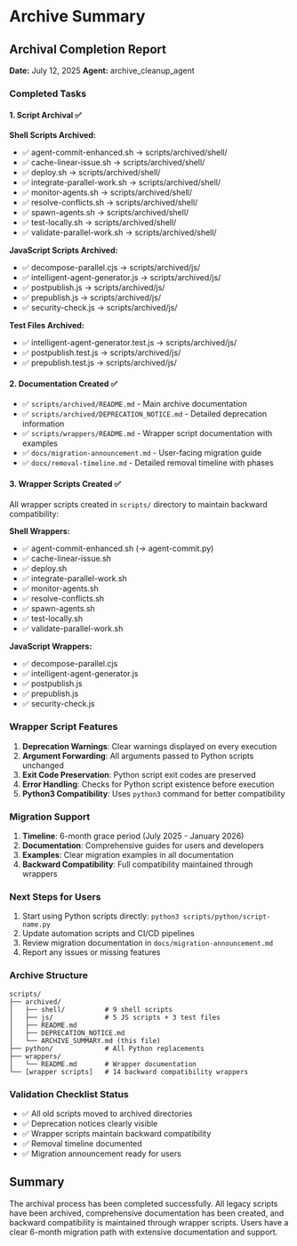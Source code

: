# Archive Summary

## Archival Completion Report

**Date:** July 12, 2025
**Agent:** archive_cleanup_agent

### Completed Tasks

#### 1. Script Archival ✅

**Shell Scripts Archived:**
- ✅ agent-commit-enhanced.sh → scripts/archived/shell/
- ✅ cache-linear-issue.sh → scripts/archived/shell/
- ✅ deploy.sh → scripts/archived/shell/
- ✅ integrate-parallel-work.sh → scripts/archived/shell/
- ✅ monitor-agents.sh → scripts/archived/shell/
- ✅ resolve-conflicts.sh → scripts/archived/shell/
- ✅ spawn-agents.sh → scripts/archived/shell/
- ✅ test-locally.sh → scripts/archived/shell/
- ✅ validate-parallel-work.sh → scripts/archived/shell/

**JavaScript Scripts Archived:**
- ✅ decompose-parallel.cjs → scripts/archived/js/
- ✅ intelligent-agent-generator.js → scripts/archived/js/
- ✅ postpublish.js → scripts/archived/js/
- ✅ prepublish.js → scripts/archived/js/
- ✅ security-check.js → scripts/archived/js/

**Test Files Archived:**
- ✅ intelligent-agent-generator.test.js → scripts/archived/js/
- ✅ postpublish.test.js → scripts/archived/js/
- ✅ prepublish.test.js → scripts/archived/js/

#### 2. Documentation Created ✅

- ✅ `scripts/archived/README.md` - Main archive documentation
- ✅ `scripts/archived/DEPRECATION_NOTICE.md` - Detailed deprecation information
- ✅ `scripts/wrappers/README.md` - Wrapper script documentation with examples
- ✅ `docs/migration-announcement.md` - User-facing migration guide
- ✅ `docs/removal-timeline.md` - Detailed removal timeline with phases

#### 3. Wrapper Scripts Created ✅

All wrapper scripts created in `scripts/` directory to maintain backward compatibility:

**Shell Wrappers:**
- ✅ agent-commit-enhanced.sh (→ agent-commit.py)
- ✅ cache-linear-issue.sh
- ✅ deploy.sh
- ✅ integrate-parallel-work.sh
- ✅ monitor-agents.sh
- ✅ resolve-conflicts.sh
- ✅ spawn-agents.sh
- ✅ test-locally.sh
- ✅ validate-parallel-work.sh

**JavaScript Wrappers:**
- ✅ decompose-parallel.cjs
- ✅ intelligent-agent-generator.js
- ✅ postpublish.js
- ✅ prepublish.js
- ✅ security-check.js

### Wrapper Script Features

1. **Deprecation Warnings**: Clear warnings displayed on every execution
2. **Argument Forwarding**: All arguments passed to Python scripts unchanged
3. **Exit Code Preservation**: Python script exit codes are preserved
4. **Error Handling**: Checks for Python script existence before execution
5. **Python3 Compatibility**: Uses `python3` command for better compatibility

### Migration Support

1. **Timeline**: 6-month grace period (July 2025 - January 2026)
2. **Documentation**: Comprehensive guides for users and developers
3. **Examples**: Clear migration examples in all documentation
4. **Backward Compatibility**: Full compatibility maintained through wrappers

### Next Steps for Users

1. Start using Python scripts directly: `python3 scripts/python/script-name.py`
2. Update automation scripts and CI/CD pipelines
3. Review migration documentation in `docs/migration-announcement.md`
4. Report any issues or missing features

### Archive Structure

```
scripts/
├── archived/
│   ├── shell/          # 9 shell scripts
│   ├── js/             # 5 JS scripts + 3 test files
│   ├── README.md
│   ├── DEPRECATION_NOTICE.md
│   └── ARCHIVE_SUMMARY.md (this file)
├── python/             # All Python replacements
├── wrappers/
│   └── README.md       # Wrapper documentation
└── [wrapper scripts]   # 14 backward compatibility wrappers
```

### Validation Checklist Status

- ✅ All old scripts moved to archived directories
- ✅ Deprecation notices clearly visible
- ✅ Wrapper scripts maintain backward compatibility
- ✅ Removal timeline documented
- ✅ Migration announcement ready for users

## Summary

The archival process has been completed successfully. All legacy scripts have been archived, comprehensive documentation has been created, and backward compatibility is maintained through wrapper scripts. Users have a clear 6-month migration path with extensive documentation and support.